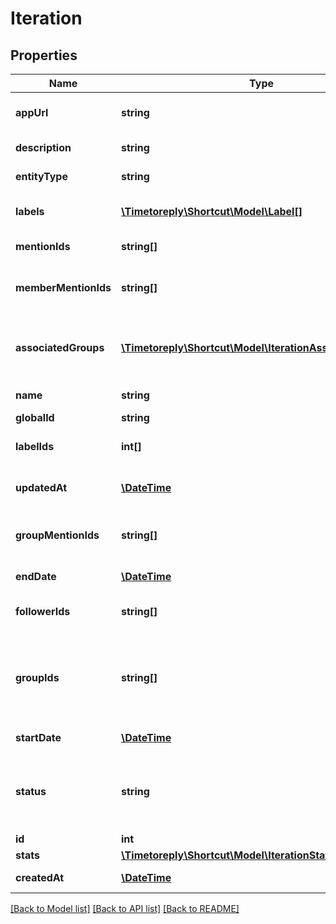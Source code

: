 # Iteration

## Properties
Name | Type | Description | Notes
------------ | ------------- | ------------- | -------------
**appUrl** | **string** | The Shortcut application url for the Iteration. | 
**description** | **string** | The description of the iteration. | 
**entityType** | **string** | A string description of this resource | 
**labels** | [**\Timetoreply\Shortcut\Model\Label[]**](Label.md) | An array of labels attached to the iteration. | 
**mentionIds** | **string[]** | Deprecated: use member_mention_ids. | 
**memberMentionIds** | **string[]** | An array of Member IDs that have been mentioned in the Story description. | 
**associatedGroups** | [**\Timetoreply\Shortcut\Model\IterationAssociatedGroup[]**](IterationAssociatedGroup.md) | An array containing Group IDs and Group-owned story counts for the Iteration&#x27;s associated groups. | 
**name** | **string** | The name of the iteration. | 
**globalId** | **string** |  | 
**labelIds** | **int[]** | An array of label ids attached to the iteration. | 
**updatedAt** | [**\DateTime**](\DateTime.md) | The instant when this iteration was last updated. | 
**groupMentionIds** | **string[]** | An array of Group IDs that have been mentioned in the Story description. | 
**endDate** | [**\DateTime**](\DateTime.md) | The date this iteration begins. | 
**followerIds** | **string[]** | An array of UUIDs for any Members listed as Followers. | 
**groupIds** | **string[]** | An array of UUIDs for any Groups you want to add as Followers. Currently, only one Group association is presented in our web UI. | 
**startDate** | [**\DateTime**](\DateTime.md) | The date this iteration begins. | 
**status** | **string** | The status of the iteration. Values are either \&quot;unstarted\&quot;, \&quot;started\&quot;, or \&quot;done\&quot;. | 
**id** | **int** | The ID of the iteration. | 
**stats** | [**\Timetoreply\Shortcut\Model\IterationStats**](IterationStats.md) |  | 
**createdAt** | [**\DateTime**](\DateTime.md) | The instant when this iteration was created. | 

[[Back to Model list]](../../README.md#documentation-for-models) [[Back to API list]](../../README.md#documentation-for-api-endpoints) [[Back to README]](../../README.md)


